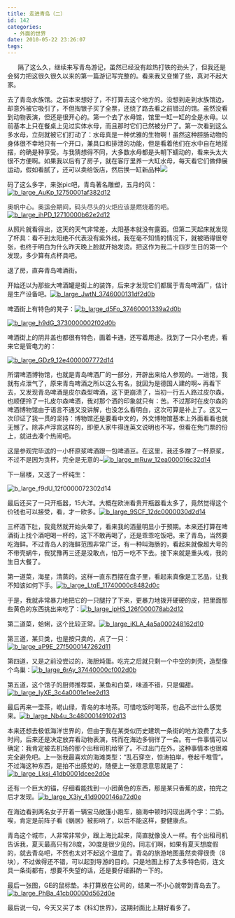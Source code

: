 ```yaml
---
title: 走进青岛（二）
id: 142
categories:
  - 外面的世界
date: 2010-05-22 23:26:07
tags:
---
```


<div id="msgcns!DA984E57EDE76A7C!1899" class="bvMsg">

      隔了这么久，继续来写青岛游记，虽然已经没有趁热打铁的劲头了，但我还是会努力把这很久很久以来的第一篇游记写完整的。看来我又变懒了些，真对不起大家。

去了青岛水族馆。之前本来想好了，不打算去这个地方的。没想到走到水族馆边，却意外被它吸引了，不但掏银子买了全票，还绕了路去看之前错过的馆。虽然没看到动物表演，但还是很开心的。第一个去了水母馆，馆里一缸一缸的全是水母。以前基本上只在餐桌上见过实体水母，而且那时它们已然被分尸了。第一次看到这么多水母，立刻就被它们打动了：水母真是一种优雅的生物啊！虽然这种腔肠动物的身体很不幸地只有一个开口，兼具口和排泄的功能，但是看着他们在水中自在地摇摆，的确是种享受。与我猜想得不同，大多数水母都是头朝下蠕动的，看来头太大很不方便啊。如果我以后有了房子，就在客厅里养一大缸水母，每天看它们做伸展运动，假如看腻了，还可以卖给饭店，然后换一缸新品种![](http://s.xnimg.cn//imgpro/emotions/tie/2.gif)

码了这么多字，来张pic吧，青岛著名雕塑，五月的风：[![](http://lithilda.info/wp-content/uploads/2010/05/b_large_AuKp_12750001af382d12.jpg "b_large_AuKp_12750001af382d12")](http://lithilda.info/wp-content/uploads/2010/05/b_large_AuKp_12750001af382d12.jpg)

<span class="Apple-style-span" style="color: #333333;">奥帆中心。奥运会期间，码头尽头的火炬应该是燃烧着的吧。[![](http://lithilda.info/wp-content/uploads/2010/05/b_large_ihPD_12710000b62e2d12.jpg "b_large_ihPD_12710000b62e2d12")](http://lithilda.info/wp-content/uploads/2010/05/b_large_ihPD_12710000b62e2d12.jpg)</span>

从照片就看得出，这天的天气非常差，太阳基本就没有露面。但第二天起床就发现了杯具：看不到太阳绝不代表没有紫外线，我在毫不知情的情况下，就被晒得很夸张，也终于明白为什么昨天晚上脸就开始发烫。把这作为我二十四岁生日的第一个发现，多少算有点杯具吧。

退了房，直奔青岛啤酒街。

开始还以为那些大啤酒罐是街上的装饰，后来才发现它们都属于青岛啤酒厂，估计是生产设备吧。[![](http://lithilda.info/wp-content/uploads/2010/05/b_large_JwtN_3746000131df2d0b.jpg "b_large_JwtN_3746000131df2d0b")](http://lithilda.info/wp-content/uploads/2010/05/b_large_JwtN_3746000131df2d0b.jpg)

啤酒街上有特色的凳子：[![](http://lithilda.info/wp-content/uploads/2010/05/b_large_d5Fo_37460001339a2d0b1.jpg "b_large_d5Fo_37460001339a2d0b")](http://lithilda.info/wp-content/uploads/2010/05/b_large_d5Fo_37460001339a2d0b1.jpg)

[![](http://lithilda.info/wp-content/uploads/2010/05/b_large_h9dG_3730000002f02d0b.jpg "b_large_h9dG_3730000002f02d0b")](http://lithilda.info/wp-content/uploads/2010/05/b_large_h9dG_3730000002f02d0b.jpg)

啤酒街上的阴井盖也都很有特色，画着卡通，还写着用途。找到了一只小老虎，看来它是管电力的：

[![](http://lithilda.info/wp-content/uploads/2010/05/b_large_GDz9_12e4000007772d14.jpg "b_large_GDz9_12e4000007772d14")](http://lithilda.info/wp-content/uploads/2010/05/b_large_GDz9_12e4000007772d14.jpg)

所谓啤酒博物馆，也就是青岛啤酒厂的一部分，开辟出来给人参观的。一进馆，我就有点泄气了，原来青岛啤酒之所以这么有名，就因为是德国人建的啊~ 再看下去，又发现青岛啤酒是皮尔森型啤酒，这下更崩溃了，当初一行五人路过皮尔森，也顺便拎了一扎皮尔森啤酒，我对那个酒的印象就只有：苦。不过那时在皮尔森的啤酒博物馆由于语言不通又没讲解，也没怎么看明白，这次可算是补上了。这又一次印证了我一贯的坚持：博物馆还是要看中文的，外文博物馆基本上外面看看也就无憾了。除非卢浮宫这样的，即便人家牛得连英文说明也不写，但看在免门票的份上，就进去凑个热闹吧。

这是参观完毕送的一小杯原浆啤酒跟一包啤酒豆。在这里，我还多蹭了一杯原浆，不过不是因为贪杯，完全是无意的~[![](http://lithilda.info/wp-content/uploads/2010/05/b_large_mRuw_12ea000016c32d14.jpg "b_large_mRuw_12ea000016c32d14")](http://lithilda.info/wp-content/uploads/2010/05/b_large_mRuw_12ea000016c32d14.jpg)

下一层楼，又送了一杯纯生：

![](http://lithilda.info/wp-content/uploads/2010/05/b_large_f9dU_12f0000072302d14.jpg "b_large_f9dU_12f0000072302d14")

最后还买了一只开瓶器，15大洋。大概在欧洲看贵开瓶器看太多了，竟然觉得这个价钱也可以接受，看，才一欧多。[![](http://lithilda.info/wp-content/uploads/2010/05/b_large_9SCF_12dc0000030d2d14.jpg "b_large_9SCF_12dc0000030d2d14")](http://lithilda.info/wp-content/uploads/2010/05/b_large_9SCF_12dc0000030d2d14.jpg)

三杯酒下肚，我竟然就开始头晕了，看来我的酒量明显小于预期。本来还打算在啤酒街上找个酒吧喝一杯的，这下不敢再喝了，还是乖乖吃饭吧。来了青岛，当然要吃海鲜。不过青岛人的海鲜范围非常广泛，有一种叫海肠的，看起来就像超大号的不带壳蜗牛，我犹豫再三还是没敢点，怕万一吃不下去。接下来就是重头戏，我的生日大餐了。

第一道菜，海星，清蒸的。这样一直东西摆在盘子里，看起来真像是工艺品，让我不知该如何下手。[![](http://lithilda.info/wp-content/uploads/2010/05/b_large_LtqE_11740000c8482d0c.jpg "b_large_LtqE_11740000c8482d0c")](http://lithilda.info/wp-content/uploads/2010/05/b_large_LtqE_11740000c8482d0c.jpg)

于是，我就非常暴力地把它的一只腿拧了下来，更暴力地拨开硬硬的皮，把里面那些黄色的东西挑出来吃了：[![](http://lithilda.info/wp-content/uploads/2010/05/b_large_ipHS_126f000078ab2d12.jpg "b_large_ipHS_126f000078ab2d12")](http://lithilda.info/wp-content/uploads/2010/05/b_large_ipHS_126f000078ab2d12.jpg)

第二道菜，蛤蜊，这个比较正常。[![](http://lithilda.info/wp-content/uploads/2010/05/b_large_iKLA_4a5a000248162d10.jpg "b_large_iKLA_4a5a000248162d10")](http://lithilda.info/wp-content/uploads/2010/05/b_large_iKLA_4a5a000248162d10.jpg)

第三道，某贝类，也是按只卖的，点了一只：
[![](http://lithilda.info/wp-content/uploads/2010/05/b_large_aP9E_27f5000147262d11.jpg "b_large_aP9E_27f5000147262d11")](http://lithilda.info/wp-content/uploads/2010/05/b_large_aP9E_27f5000147262d11.jpg)

第四道，又是之前没尝过的，海胆炖蛋。吃完之后就只剩一个中空的刺壳，造型像个鸟巢：[![](http://lithilda.info/wp-content/uploads/2010/05/b_large_6rAy_37440000cf002d0b.jpg "b_large_6rAy_37440000cf002d0b")](http://lithilda.info/wp-content/uploads/2010/05/b_large_6rAy_37440000cf002d0b.jpg)

第五道，这个馆子的厨师推荐菜，某鱼和白菜，味道不错，只是偏甜。[![](http://lithilda.info/wp-content/uploads/2010/05/b_large_IyXE_3c4a0001e1ee2d13.jpg "b_large_IyXE_3c4a0001e1ee2d13")](http://lithilda.info/wp-content/uploads/2010/05/b_large_IyXE_3c4a0001e1ee2d13.jpg)

最后再来一壶茶，崂山绿，青岛的本地茶。可惜吃饭时喝茶，也品不出什么感觉来。[![](http://lithilda.info/wp-content/uploads/2010/05/b_large_Nb4u_3c48000149102d13.jpg "b_large_Nb4u_3c48000149102d13")](http://lithilda.info/wp-content/uploads/2010/05/b_large_Nb4u_3c48000149102d13.jpg)

本来还想去极低海洋世界的，但由于我在某类似历史建筑一条街的地方浪费了太多时间，后来还是决定放弃看动物表演，转而在海边多徜徉了一会。有一件事情可以确定：我肯定被去机场的那个出租司机给宰了。不过出门在外，这种事情本也很难完全避免吧。上一张我最喜欢的海滩类型：“乱石穿空，惊涛拍岸，卷起千堆雪”。不过海这种东西，是拍不出感觉的，随便上一张意思意思就是了：[![](http://lithilda.info/wp-content/uploads/2010/05/b_large_Lksj_41db0001dcee2d0e.jpg "b_large_Lksj_41db0001dcee2d0e")](http://lithilda.info/wp-content/uploads/2010/05/b_large_Lksj_41db0001dcee2d0e.jpg)

还有一个巨大的锚，仔细看能找到一小团黄色的东西，那是某只香蕉的皮，拍完之后才发现。[![](http://lithilda.info/wp-content/uploads/2010/05/b_large_X3iy_41d9000146a72d0e.jpg "b_large_X3iy_41d9000146a72d0e")](http://lithilda.info/wp-content/uploads/2010/05/b_large_X3iy_41d9000146a72d0e.jpg)

在海边看到两名女子开着一辆宝马敞篷小跑车，脑海中顿时闪现出两个字：二奶。唉，肯定是前阵子看《蜗居》被影响了，以后不能这样，要健康点。

青岛这个城市，人非常非常少，跟上海比起来，简直就像没人一样。有个出租司机告诉我，夏天最高只有28度，30度是很少见的。同志们啊，如果有夏天想度假的，就去青岛吧，不然也太对不起这个温度了。青岛的旅游地图虽然卖得很贵（8块），不过做得还不错，可以起到导游的目的。只是地图上标了太多特色街，连文具一条街都有，想要不失望的话，还是要仔细斟酌一下的。

最后一张图，GE的鼠标垫。本打算放在公司的，结果一不小心就带到青岛去了。[![](http://lithilda.info/wp-content/uploads/2010/05/b_large_PhBa_41cb00000d562d0e.jpg "b_large_PhBa_41cb00000d562d0e")](http://lithilda.info/wp-content/uploads/2010/05/b_large_PhBa_41cb00000d562d0e.jpg)

最后说一句，今天又买了本《科幻世界》，这期封面比上期好看多了。

</div>